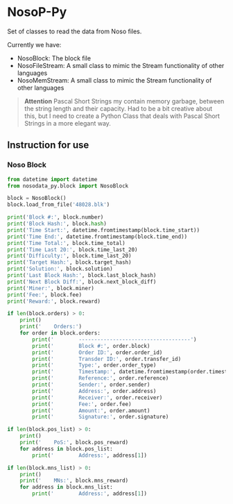 # NosoP-Py

Set of classes to read the data from Noso files.

Currently we have:

- NosoBlock: The block file
- NosoFileStream: A small class to mimic the Stream functionality of other languages
- NosoMemStream: A small class to mimic the Stream functionality of other languages

> **Attention**
> Pascal Short Strings my contain memory garbage, between the string length and their capacity.
> Had to be a bit creative about this, but I need to create a Python Class that deals with Pascal Short Strings in a more elegant way.

## Instruction for use

### Noso Block

```py
from datetime import datetime
from nosodata_py.block import NosoBlock

block = NosoBlock()
block.load_from_file('48028.blk')

print('Block #:', block.number)
print('Block Hash:', block.hash)
print('Time Start:', datetime.fromtimestamp(block.time_start))
print('Time End:', datetime.fromtimestamp(block.time_end))
print('Time Total:', block.time_total)
print('Time Last 20:', block.time_last_20)
print('Difficulty:', block.time_last_20)
print('Target Hash:', block.target_hash)
print('Solution:', block.solution)
print('Last Block Hash:', block.last_block_hash)
print('Next Block Diff:', block.next_block_diff)
print('Miner:', block.miner)
print('Fee:', block.fee)
print('Reward:', block.reward)

if len(block.orders) > 0:
    print()
    print('    Orders:')
    for order in block.orders:
        print('        ------------------------------------')
        print('        Block #:', order.block)
        print('        Order ID:', order.order_id)
        print('        Transder ID:', order.transfer_id)
        print('        Type:', order.order_type)
        print('        Timestamp:', datetime.fromtimestamp(order.timestamp))
        print('        Reference:', order.reference)
        print('        Sender:', order.sender)
        print('        Address:', order.address)
        print('        Receiver:', order.receiver)
        print('        Fee:', order.fee)
        print('        Amount:', order.amount)
        print('        Signature:', order.signature)

if len(block.pos_list) > 0:
    print()
    print('    PoS:', block.pos_reward)
    for address in block.pos_list:
        print('        Address:', address[1])

if len(block.mns_list) > 0:
    print()
    print('    MNs:', block.mns_reward)
    for address in block.mns_list:
        print('        Address:', address[1])
```

